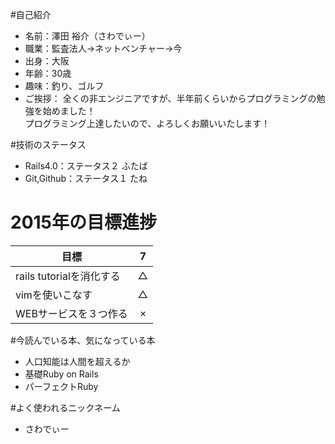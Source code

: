 #自己紹介
 - 名前：澤田 裕介（さわでぃー）  
 - 職業：監査法人→ネットベンチャー→今
 - 出身：大阪
 - 年齢：30歳
 - 趣味：釣り、ゴルフ
 - ご挨拶：
 全くの非エンジニアですが、半年前くらいからプログラミングの勉強を始めました！  
 プログラミング上達したいので、よろしくお願いいたします！

#技術のステータス
 - Rails4.0：ステータス２ ふたば  
 - Git,Github：ステータス１ たね  

# 2015年の目標進捗
|          目標          | 7 | 
| --------------------- |:---:|
| rails tutorialを消化する | △  |
|vimを使いこなす| △  | 
| WEBサービスを３つ作る |  × |


#今読んでいる本、気になっている本
 - 人口知能は人間を超えるか
 - 基礎Ruby on Rails  
 - パーフェクトRuby

#よく使われるニックネーム
 - さわでぃー
